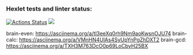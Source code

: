### Hexlet tests and linter status:
[![Actions Status](https://github.com/Katerus16/frontend-project-44/actions/workflows/hexlet-check.yml/badge.svg)](https://github.com/Katerus16/frontend-project-44/actions)
<a href="https://codeclimate.com/github/Katerus16/frontend-project-44/maintainability"><img src="https://api.codeclimate.com/v1/badges/e8a4388c3b43ee8fe316/maintainability" /></a>

brain-even: https://asciinema.org/a/tl3eeXq0rh9Nm9aoKwsnOJU74
brain-calc: https://asciinema.org/a/VMnHN4UlAs4SyUpYnPgZhDXT2
brain-gcd: https://asciinema.org/a/TXH3M763DcO0p69LoCbyH25BX
